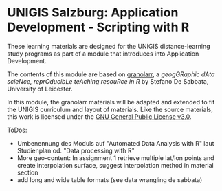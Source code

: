 # UNIGIS Salzburg: Application Development - Scripting with R

These learning materials are designed for the UNIGIS distance-learning study programs as part of a module that introduces into Application Development. 

The contents of this module are based on [granolarr](https://sdesabbata.github.io/granolarr/), a *geogGRaphic dAta scieNce, reprOducibLe teAching resouRce in R* by Stefano De Sabbata, University of Leicester. 

In this module, the granolarr materials will be adapted and extended to fit the UNIGIS curriculum and layout of materials. Like the source materials, this work is licensed under the [GNU General Public License v3.0](https://www.gnu.org/licenses/gpl-3.0.html).


ToDos:

* Umbenennung des Moduls auf "Automated Data Analysis with R" laut Studienplan od. "Data processing with R"
* More geo-content: In assignment 1 retrieve multiple lat/lon points and create interpolation surface, suggest interpolation method in material section
* add long and wide table formats (see data wrangling de sabbata)

